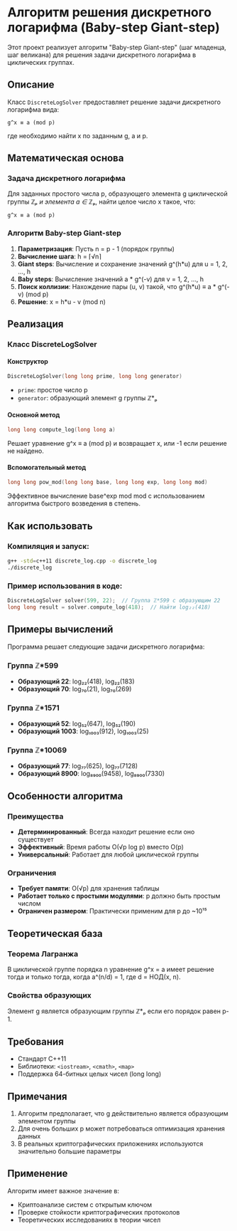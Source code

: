# Алгоритм решения дискретного логарифма (Baby-step Giant-step)

Этот проект реализует алгоритм "Baby-step Giant-step" (шаг младенца, шаг великана) для решения задачи дискретного логарифма в циклических группах.

## Описание

Класс `DiscreteLogSolver` предоставляет решение задачи дискретного логарифма вида:
```
g^x ≡ a (mod p)
```
где необходимо найти x по заданным g, a и p.

## Математическая основа

### Задача дискретного логарифма
Для заданных простого числа p, образующего элемента g циклической группы ℤ*ₚ и элемента a ∈ ℤ*ₚ, найти целое число x такое, что:
```
g^x ≡ a (mod p)
```

### Алгоритм Baby-step Giant-step
1. **Параметризация**: Пусть n = p - 1 (порядок группы)
2. **Вычисление шага**: h = ⌈√n⌉
3. **Giant steps**: Вычисление и сохранение значений g^(h*u) для u = 1, 2, ..., h
4. **Baby steps**: Вычисление значений a * g^(-v) для v = 1, 2, ..., h
5. **Поиск коллизии**: Нахождение пары (u, v) такой, что g^(h*u) ≡ a * g^(-v) (mod p)
6. **Решение**: x = h*u - v (mod n)

## Реализация

### Класс DiscreteLogSolver

#### Конструктор
```cpp
DiscreteLogSolver(long long prime, long long generator)
```
- `prime`: простое число p
- `generator`: образующий элемент g группы ℤ*ₚ

#### Основной метод
```cpp
long long compute_log(long long a)
```
Решает уравнение g^x ≡ a (mod p) и возвращает x, или -1 если решение не найдено.

#### Вспомогательный метод
```cpp
long long pow_mod(long long base, long long exp, long long mod)
```
Эффективное вычисление base^exp mod mod с использованием алгоритма быстрого возведения в степень.

## Как использовать

### Компиляция и запуск:
```bash
g++ -std=c++11 discrete_log.cpp -o discrete_log
./discrete_log
```

### Пример использования в коде:
```cpp
DiscreteLogSolver solver(599, 22);  // Группа ℤ*599 с образующим 22
long long result = solver.compute_log(418);  // Найти log₂₂(418)
```

## Примеры вычислений

Программа решает следующие задачи дискретного логарифма:

### Группа ℤ*599
- **Образующий 22**: log₂₂(418), log₂₂(183)
- **Образующий 70**: log₇₀(21), log₇₀(269)

### Группа ℤ*1571  
- **Образующий 52**: log₅₂(647), log₅₂(190)
- **Образующий 1003**: log₁₀₀₃(912), log₁₀₀₃(25)

### Группа ℤ*10069
- **Образующий 77**: log₇₇(625), log₇₇(7128)
- **Образующий 8900**: log₈₉₀₀(9458), log₈₉₀₀(7330)

## Особенности алгоритма

### Преимущества
- **Детерминированный**: Всегда находит решение если оно существует
- **Эффективный**: Время работы O(√p log p) вместо O(p)
- **Универсальный**: Работает для любой циклической группы

### Ограничения
- **Требует памяти**: O(√p) для хранения таблицы
- **Работает только с простыми модулями**: p должно быть простым числом
- **Ограничен размером**: Практически применим для p до ~10¹⁵

## Теоретическая база

### Теорема Лагранжа
В циклической группе порядка n уравнение g^x = a имеет решение тогда и только тогда, когда a^(n/d) = 1, где d = НОД(x, n).

### Свойства образующих
Элемент g является образующим группы ℤ*ₚ если его порядок равен p-1.

## Требования

- Стандарт C++11
- Библиотеки: `<iostream>`, `<cmath>`, `<map>`
- Поддержка 64-битных целых чисел (long long)

## Примечания

1. Алгоритм предполагает, что g действительно является образующим элементом группы
2. Для очень больших p может потребоваться оптимизация хранения данных
3. В реальных криптографических приложениях используются значительно большие параметры

## Применение

Алгоритм имеет важное значение в:
- Криптоанализе систем с открытым ключом
- Проверке стойкости криптографических протоколов
- Теоретических исследованиях в теории чисел